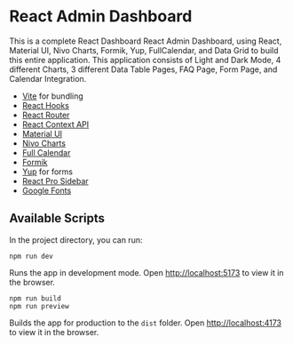 # React Admin Dashboard

This is a complete React Dashboard React Admin Dashboard, using React, Material UI, Nivo Charts, Formik, Yup,
FullCalendar, and Data Grid to build this entire application. This application consists of Light and Dark Mode, 4
different Charts, 3 different Data Table Pages, FAQ Page, Form Page, and Calendar Integration.

- [Vite](https://vitejs.dev/) for bundling
- [React Hooks](https://reactjs.org/docs/hooks-intro.html)
- [React Router](https://reactrouter.com/)
- [React Context API](https://reactjs.org/docs/context.html)
- [Material UI](https://material-ui.com/)
- [Nivo Charts](https://nivo.rocks/components)
- [Full Calendar](https://fullcalendar.io/)
- [Formik](https://formik.org/)
- [Yup](https://github.com/jquense/yup) for forms
- [React Pro Sidebar](https://github.com/azouaoui-med/react-pro-sidebar)
- [Google Fonts](https://fonts.google.com/)

## Available Scripts

In the project directory, you can run:

    npm run dev

Runs the app in development mode. Open [http://localhost:5173](http://localhost:5173) to view it in the browser.

    npm run build
    npm run preview

Builds the app for production to the `dist` folder. Open [http://localhost:4173](http://localhost:4173) to view it in
the browser.